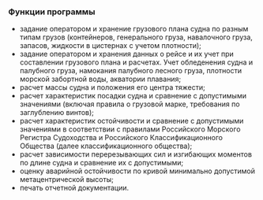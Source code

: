 ### Функции программы
- задание оператором и хранение грузового плана судна по разным типам грузов (контейнеров, генерального груза, навалочного груза, запасов, жидкости в цистернах с учетом плотности);
- задание оператором и хранения данных о рейсе и их учет при составлении грузового плана и расчетах. Учет обледенения судна и палубного груза, намокания палубного лесного груза, плотности морской забортной воды, акватории плавания;
- расчет массы судна и положения его центра тяжести;
- расчет характеристик посадки судна и сравнение с допустимыми значениями (включая правила о грузовой марке, требования по заглублению винтов);
- расчет характеристик остойчивости и сравнение с допустимыми значениями в соответствии с правилами Российского Морского Регистра Судоходства и Российского Классификационного Общества (далее классификационного общества);
- расчет зависимости перерезывающих сил и изгибающих моментов по длине судна и сравнение их с допустимыми;
- оценку аварийной остойчивости по кривой минимально допустимой метацентрической высоты;
- печать отчетной документации.